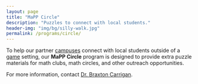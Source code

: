 ```yaml
---
layout: page
title: "MaPP Circle"
description: "Puzzles to connect with local students."
header-img: "img/bg/silly-walk.jpg"
permalink: /programs/circle/
---
```


To help our partner [campuses](/campuses/) connect with local students
outside of a [game](/programs/challenge/) setting, our
**MaPP Circle** program is designed to provide extra puzzle materials
for math clubs, math circles, and other outreach opportunities.

For more information, contact [Dr. Braxton Carrigan](/about/people).
